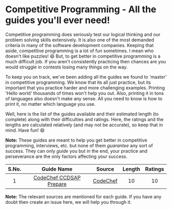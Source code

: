 # Competitive Programming - All the guides you'll ever need!

Competitive programming does seriously test our logical thinking and our
problem solving skills extensively. It is also one of the most demanded
criteria in many of the software development companies. Keeping that
aside, competitive programming is a lot of fun sometimes. I mean who doesn't
like puzzles! :smile: But, to get better in competitive programming is a much
difficult job. If you aren't consistently practicing then chances are you would
struggle in contests losing many things on the way.

To keep you on track, we've been adding all the guides we found to 'master'
in competitive programming. We know that its all just practice, but its
important that you practice harder and more challenging examples. Printing
'Hello world' thousands of times won't help you out. Also, printing it in
tons of languages also doesn't make any sense. All you need to know is how
to print it, no matter which language you use.

Well, here is the list of the guides available and their estimated length
(to complete) along with their difficulties and ratings. Here, the ratings
and the lengths are calculated relatively (and may not be accurate), so keep
that in mind. Have fun! :smile:

**Note:** These guides are meant to help you get better in competitive
programming, interviews, etc. but none of them *guarantee* any sort of success.
They can only *guide* you but in the end, your practice and perseverance are
the only factors affecting your success.


| S.No. |                                           Guide Name                                           |                                           Source                                          | Length | Ratings |
|:-----:|:----------------------------------------------------------------------------------------------:|:-----------------------------------------------------------------------------------------:|:------:|:-------:|
|   1   | [CodeChef CCDSAP Prepare](https://github.com/codemute/cp-guides/blob/master/CodeChef-CCDSAP-Prepare.md) | [CodeChef](https://www.codechef.com/certification/data-structures-and-algorithms/prepare) |   10   |    10   |


**Note:** The relevant sources are mentioned for each guide. If you have any
doubt then create an issue here, we will help you through it.
